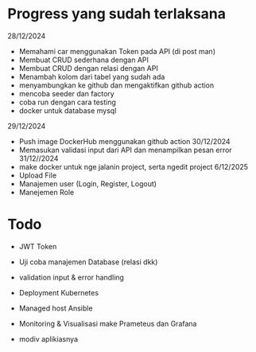 # Progress  yang sudah terlaksana
28/12/2024
- Memahami car menggunakan Token pada API (di post man)
- Membuat CRUD sederhana dengan API
- Membuat CRUD dengan relasi dengan API
- Menambah kolom dari tabel yang sudah ada
- menyambungkan ke github dan mengaktifkan github action
- mencoba seeder dan factory 
- coba run dengan cara testing
- docker untuk database mysql


29/12/2024
- Push image DockerHub menggunakan github action
30/12/2024
- Memasukan validasi input dari API dan menampilkan pesan error
31/12//2024
- make docker untuk nge jalanin project, serta ngedit project
6/12/2025
- Upload File
- Manajemen user (Login, Register, Logout)
- Manejemen Role        

# Todo
- JWT Token
- Uji coba manajemen Database (relasi dkk)
- validation input & error handling





- Deployment Kubernetes
- Managed host Ansible
- Monitoring & Visualisasi make Prameteus dan Grafana 
- modiv aplikiasnya